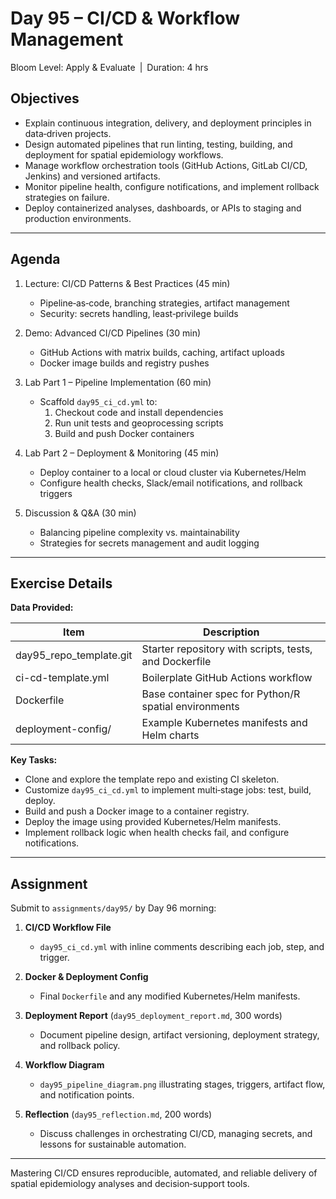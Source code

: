 # **Day 95 – CI/CD & Workflow Management**
  
Bloom Level: Apply & Evaluate | Duration: 4 hrs  

## Objectives  

- Explain continuous integration, delivery, and deployment principles in data‐driven projects.  
- Design automated pipelines that run linting, testing, building, and deployment for spatial epidemiology workflows.  
- Manage workflow orchestration tools (GitHub Actions, GitLab CI/CD, Jenkins) and versioned artifacts.  
- Monitor pipeline health, configure notifications, and implement rollback strategies on failure.  
- Deploy containerized analyses, dashboards, or APIs to staging and production environments.  

---  

## Agenda  

1. Lecture: CI/CD Patterns & Best Practices (45 min)  
   - Pipeline‐as‐code, branching strategies, artifact management  
   - Security: secrets handling, least‐privilege builds  

2. Demo: Advanced CI/CD Pipelines (30 min)  
   - GitHub Actions with matrix builds, caching, artifact uploads  
   - Docker image builds and registry pushes  

3. Lab Part 1 – Pipeline Implementation (60 min)  
   - Scaffold `day95_ci_cd.yml` to:  
     1. Checkout code and install dependencies  
     2. Run unit tests and geoprocessing scripts  
     3. Build and push Docker containers  

4. Lab Part 2 – Deployment & Monitoring (45 min)  
   - Deploy container to a local or cloud cluster via Kubernetes/Helm  
   - Configure health checks, Slack/email notifications, and rollback triggers  

5. Discussion & Q&A (30 min)  
   - Balancing pipeline complexity vs. maintainability  
   - Strategies for secrets management and audit logging  

---  

## Exercise Details  

**Data Provided:**  

| Item                        | Description                                                 |
|-----------------------------|-------------------------------------------------------------|
| day95_repo_template.git     | Starter repository with scripts, tests, and Dockerfile      |
| ci-cd-template.yml          | Boilerplate GitHub Actions workflow                         |
| Dockerfile                  | Base container spec for Python/R spatial environments       |
| deployment-config/          | Example Kubernetes manifests and Helm charts                |

**Key Tasks:**  

- Clone and explore the template repo and existing CI skeleton.  
- Customize `day95_ci_cd.yml` to implement multi‐stage jobs: test, build, deploy.  
- Build and push a Docker image to a container registry.  
- Deploy the image using provided Kubernetes/Helm manifests.  
- Implement rollback logic when health checks fail, and configure notifications.  

---  

## Assignment  

Submit to `assignments/day95/` by Day 96 morning:  

1. **CI/CD Workflow File**  
   - `day95_ci_cd.yml` with inline comments describing each job, step, and trigger.  

2. **Docker & Deployment Config**  
   - Final `Dockerfile` and any modified Kubernetes/Helm manifests.  

3. **Deployment Report** (`day95_deployment_report.md`, 300 words)  
   - Document pipeline design, artifact versioning, deployment strategy, and rollback policy.  

4. **Workflow Diagram**  
   - `day95_pipeline_diagram.png` illustrating stages, triggers, artifact flow, and notification points.  

5. **Reflection** (`day95_reflection.md`, 200 words)  
   - Discuss challenges in orchestrating CI/CD, managing secrets, and lessons for sustainable automation.  

---  

Mastering CI/CD ensures reproducible, automated, and reliable delivery of spatial epidemiology analyses and decision‐support tools.
